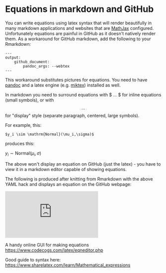 # Equations in markdown and GitHub
You can write equations using latex syntax that will render beautifully in many markdown applications and websites that are [MathJax](https://www.mathjax.org/) configured. Unfortunately equations are painful in GitHub as it doesn't natively render them. As a workaround for GitHub markdown, add the following to your Rmarkdown:
```
---
output:
    github_document:
        pandoc_args: --webtex
---
```
This workaround substitutes pictures for equations. You need to have [pandoc](https://pandoc.org/installing.html) and a latex engine (e.g. [miktex](https://miktex.org/)) installed as well.

In markdown you need to surround equations with $ ... $ for inline equations (small symbols), or with $$ ... $$ for "display" style (separate paragraph, centered, large symbols).

For example, this:
```
$y_i \sim \mathrm{Normal}(\mu_i,\sigma)$
```
produces this:

$y_i \sim \mathrm{Normal}(\mu_i,\sigma)$

The above won't display an equation on GitHub (just the latex) - you have to view it in a markdown editor capable of showing equations.

The following is produced after knitting from Rmarkdown with the above YAML hack and displays an equation on the GitHub webpage:

![y\_i \\sim
\\mathrm{Normal}(\\mu\_i,\\sigma)](https://latex.codecogs.com/png.latex?y_i%20%5Csim%20%5Cmathrm%7BNormal%7D%28%5Cmu_i%2C%5Csigma%29
"y_i \\sim \\mathrm{Normal}(\\mu_i,\\sigma)")

A handy online GUI for making equations\
https://www.codecogs.com/latex/eqneditor.php

Good guide to syntax here:\
https://www.sharelatex.com/learn/Mathematical_expressions
